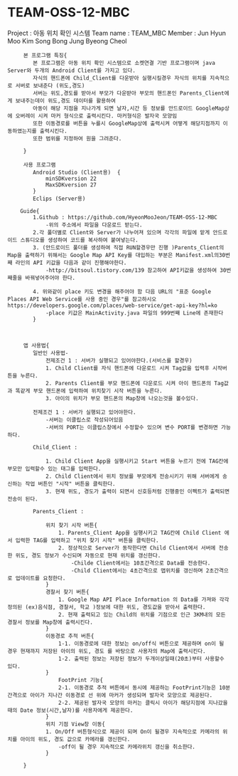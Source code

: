 # TEAM-OSS-12-MBC


Project : 아동 위치 확인 시스템
Team name : TEAM_MBC
Member : Jun Hyun Moo
         Kim Song Bong
         Jung Byeong Cheol

		 본 프로그램 특징{
			본 프로그램은 아동 위치 확인 시스템으로 소켓연결 기반 프로그램이며 java Server와 두개의 Android Client를 가지고 있다.
			자식의 핸드폰에 Child_Client를 다운받아 실행시킬경우 자식의 위치를 지속적으로 서버로 보내준다 (위도,경도)
			서버는 위도,경도를 받아서 부모가 다운받아 부모의 핸드폰인 Parents_Client에게 보내주는데이 위도,경도 데이터를 활용하여
			아동이 해당 지점을 지나가게 되면 날자,시간 등 정보를 안드로이드 GoogleMap상에 오버레이 시켜 마커 형식으로 출력시킨다. 마커형식은 발자국 모양임
			또한 이동경로를 버튼을 누를시 GoogleMap상에 출력시켜 어떻게 해당지점까지 이동하였는지를 출력시킨다.
			또한 범위를 지정하여 원을 그려준다.
			
		 }

		 사용 프로그램
			Android Studio (Client용)  {
				minSDKversion 22
				MaxSDKversion 27
			}
			Eclips (Server용)
			
		Guide{
			1.Github : https://github.com/HyeonMooJeon/TEAM-OSS-12-MBC
				-위의 주소에서 파일을 다운로드 받는다.
			2.각 풀더별로 Client와 Server가 나누어져 있으며 각각의 파일에 맡게 안드로이드 스튜디오를 생성하여 코드를 복사하여 붙여넣는다.
			3. (안드로이드 풀더를 생성하여 직접 RUN할경우만 진행 )Parents_Client의 Map을 출력하기 위해서는 Google Map API Key를 대입하는 부분은 Manifest.xml의30번째 라인의 API 키값을 다음과 같이 진행해야한다.
				-http://bitsoul.tistory.com/139 참고하여 API키값을 생성하여 30번째줄을 바꿔넣어주어야 한다.
				
			4. 위와같이 place 키도 변경을 해주어야 함 다음 URL의 "표준 Google Places API Web Service를 사용 중인 경우"를 참고하시오 https://developers.google.com/places/web-service/get-api-key?hl=ko 
				-place 키값은 MainActivity.java 파일의 999번째 Line에 존재한다
			}
			
			
		 
		 앱 사용법{
			일반인 사용법-
				전제조건 1 : 서버가 실행되고 있어야한다.(서비스를 할경우)
				1. Child Client를 자식 핸드폰에 다운로드 시켜 Tag값을 입력후 시작버튼을 누른다.
				2. Parents Client를 부모 핸드폰에 다운로드 시켜 아이 핸드폰의 Tag값과 똑같게 부모 핸드폰에 입력하여 위치찾기 시작 버튼을 누른다.
				3. 아이의 위치가 부모 핸드폰의 Map창에 나오는것을 볼수있다.
				
			전제조건 1 : 서버가 실행되고 있어야한다.
				-서버는 이클립스로 작성되어있음
				-서버의 PORT는 이클립스창에서 수정할수 있으며 변수 PORT를 변경하면 가능하다.
			
			Child_Client :
				
				1. Child Client App을 실행시키고 Start 버튼을 누르기 전에 TAG칸에 부모만 입력할수 있는 태그를 입력한다.
				2. Child Client에서 위치 정보를 부모에게 전송시키기 위해 서버에게 송신하는 작업 버튼인 "시작" 버튼을 클릭한다.
				3. 현재 위도, 경도가 출력이 되면서 신호등처럼 진행중인 이펙트가 출력되면 전송이 된다.
				
			Parents_Client :
		
				위치 찾기 시작 버튼{
					1. Parents_Client App을 실행시키고 TAG칸에 Child Client 에서 입력한 TAG를 입력하고 "위치 찾기 시작" 버튼을 클릭한다.
					2. 정상적으로 Server가 동작한다면 Child Client에서 서버에 전송한 위도, 경도 정보가 수신되며 자동으로 현재 위치를 갱신한다.
						-Childe Client에서는 10초간격으로 Data를 전송한다.
						-Child Client에서는 4초간격으로 맵위치를 갱신하며 2초간격으로 업데이트를 요청한다.
				}
				경찰서 찾기 버튼{
					1. Google Map API Place Information 의 Data를 가져와 각각 정의된 (ex)음식점, 경찰서, 학교 )정보에 대한 위도, 경도값을 받아서 출력한다.			
					2. 현재 출력되고 있는 Child의 위치를 기점으로 인근 3KM내의 모든 경찰서 정보를 Map창에 출력시킨다.
				}	
				이동경로 추적 버튼{
					1-1. 이동경로에 대한 정보는 on/off식 버튼으로 제공하며 on이 될 경우 현재까지 저장된 아이의 위도, 경도 를 바탕으로 사용자의 Map에 출력시킨다.
					1-2. 출력된 정보는 저장된 정보가 두개이상일때(20초)부터 사용할수 있다.
				}
					FootPrint 기능{
					2-1. 이동경로 추적 버튼에서 동시에 제공하는 FootPrint기능은 10분 간격으로 아이가 지나간 이동경로 선 위에 마커가 생성되며 발자국 모양으로 제공된다.
					2-2. 제공된 발자국 모양의 마커는 클릭시 아이가 해당지점에 지나갔을 때의 Date 정보(시간,날자)를 사용자에게 제공한다.
				}
				위치 기점 View창 이동{
				1. On/Off 버튼형식으로 제공이 되며 On이 될경우 지속적으로 카메라의 위치를 아이의 위도, 경도 값으로 카메라를 갱신한다.
					-off이 될 경우 지속적으로 카메라위치 갱신을 취소한다.
				}
		 
		 }